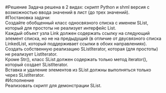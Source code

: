 #Решение
Задача решена в 2 видах: скрипт Python и shml версия с возможностью ввода значений в лист (до трех значений).   
#Постановка задачи:   
Создайте обобщенный класс односвязного списка с именем SList, который для простоты не реализует интерфейс List.   
Каждый объект узла Link должен содержать ссылку на следующий элемент списка, но не на предыдущий (в отличие от двусвязного списка LinkedList, который поддерживает ссылки в обоих направлениях).   
Создать собственную реализацию SListIterator, которая (для простоты) не реализует ListIterator.   
Кроме Str(), класс SList должен содержать только метод iterator(), который создает SListIterator.   
Вставка и удаление элементов из SList должны выполняться только через SListIterator.   
#Исполнение   
Реализовать скрипт для демонстрации SList.   
